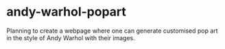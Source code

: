 # andy-warhol-popart
Planning to create a webpage where one can generate customised pop art in the style of Andy Warhol with their images.

